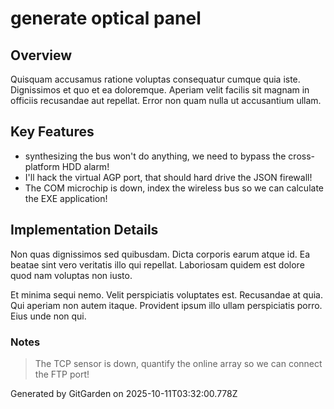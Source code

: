 # generate optical panel

## Overview
Quisquam accusamus ratione voluptas consequatur cumque quia iste. Dignissimos et quo et ea doloremque. Aperiam velit facilis sit magnam in officiis recusandae aut repellat. Error non quam nulla ut accusantium ullam.

## Key Features
- synthesizing the bus won't do anything, we need to bypass the cross-platform HDD alarm!
- I'll hack the virtual AGP port, that should hard drive the JSON firewall!
- The COM microchip is down, index the wireless bus so we can calculate the EXE application!

## Implementation Details
Non quas dignissimos sed quibusdam. Dicta corporis earum atque id. Ea beatae sint vero veritatis illo qui repellat. Laboriosam quidem est dolore quod nam voluptas non iusto.
 Et minima sequi nemo. Velit perspiciatis voluptates est. Recusandae at quia. Qui aperiam non autem itaque. Provident ipsum illo ullam perspiciatis porro. Eius unde non qui.

### Notes
> The TCP sensor is down, quantify the online array so we can connect the FTP port!

Generated by GitGarden on 2025-10-11T03:32:00.778Z